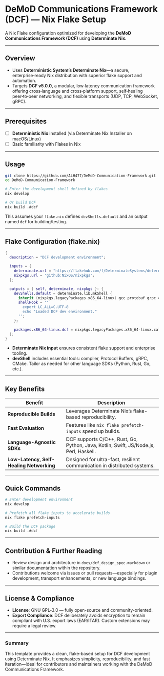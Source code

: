 # DeMoD Communications Framework (DCF) — Nix Flake Setup

A Nix Flake configuration optimized for developing the **DeMoD Communications Framework (DCF)** using **Determinate Nix**.

---

##  Overview

- Uses **Deterministic System’s Determinate Nix**—a secure, enterprise‑ready Nix distribution with superior flake support and automation.  
- Targets **DCF v5.0.0**, a modular, low‑latency communication framework offering cross‑language and cross‑platform support, self‑healing peer‑to‑peer networking, and flexible transports (UDP, TCP, WebSocket, gRPC).  

---

##  Prerequisites

- [ ] **Deterministic Nix** installed (via Determinate Nix Installer on macOS/Linux)  
- [ ] Basic familiarity with Flakes in Nix  

---

##  Usage

```bash
git clone https://github.com/ALH477/DeMoD-Communication-Framework.git
cd DeMoD-Communication-Framework

# Enter the development shell defined by flakes
nix develop

# Or build DCF
nix build .#dcf
```

This assumes your `flake.nix` defines `devShells.default` and an output named `dcf` for building/testing.

---

##  Flake Configuration (flake.nix)

```nix
{
  description = "DCF development environment";

  inputs = {
    determinate.url = "https://flakehub.com/f/DeterminateSystems/determinate/*";
    nixpkgs.url = "github:NixOS/nixpkgs";
  };

  outputs = { self, determinate, nixpkgs }: {
    devShells.default = determinate.lib.mkShell {
      inherit (nixpkgs.legacyPackages.x86_64-linux) gcc protobuf grpc cmake;
      shellHook = ''
        export LC_ALL=C.UTF-8
        echo "Loaded DCF dev environment."
      '';
    };

    packages.x86_64-linux.dcf = nixpkgs.legacyPackages.x86_64-linux.callPackage ./default.nix {};
  };
}
```

- **Determinate Nix input** ensures consistent flake support and enterprise tooling.  
- **devShell** includes essential tools: compiler, Protocol Buffers, gRPC, CMake. Tailor as needed for other language SDKs (Python, Rust, Go, etc.).

---

##  Key Benefits

| Benefit              | Description |
|----------------------|-------------|
| **Reproducible Builds** | Leverages Determinate Nix’s flake-based reproducibility. |
| **Fast Evaluation** | Features like `nix flake prefetch-inputs` speed up builds. |
| **Language-Agnostic SDKs** | DCF supports C/C++, Rust, Go, Python, Java, Kotlin, Swift, JS/Node.js, Perl, Haskell. |
| **Low-Latency, Self-Healing Networking** | Designed for ultra-fast, resilient communication in distributed systems. |

---

##  Quick Commands

```bash
# Enter development environment
nix develop

# Prefetch all flake inputs to accelerate builds
nix flake prefetch-inputs

# Build the DCF package
nix build .#dcf
```

---

##  Contribution & Further Reading

- Review design and architecture in `docs/dcf_design_spec.markdown` or similar documentation within the repository.  
- Contributions welcome via issues or pull requests—especially for plugin development, transport enhancements, or new language bindings.

---

##  License & Compliance

- **License**: GNU GPL‑3.0 — fully open-source and community-oriented.  
- **Export Compliance**: DCF deliberately avoids encryption to remain compliant with U.S. export laws (EAR/ITAR). Custom extensions may require a legal review.  

---

###  Summary

This template provides a clean, flake-based setup for DCF development using Determinate Nix. It emphasizes simplicity, reproducibility, and fast iteration—ideal for contributors and maintainers working with the DeMoD Communications Framework.
